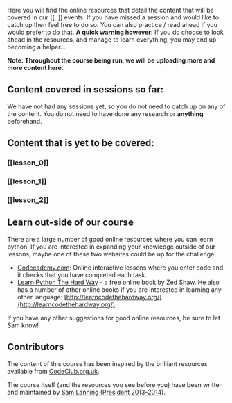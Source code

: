 Here you will find the online resources that detail the content that will be
covered in our [[..]] events. If you have missed a session and would like to
catch up then feel free to do so. You can also practice / read ahead if you
would prefer to do that. **A quick warning however:** If you do choose to look
ahead in the resources, and manage to learn everything, you may end up becoming
a helper...

**Note: Throughout the course being run, we will be uploading more and more content
here.**

## Content covered in sessions so far:

We have not had any sessions yet, so you do not need to catch up on any of the
content. You do not need to have done any research or **anything** beforehand.

## Content that is yet to be covered:

### [[lesson_0]]

### [[lesson_1]]

### [[lesson_2]]

## Learn out-side of our course

There are a large number of good online resources where you can learn python.
If you are interested in expanding your knowledge outside of our lessons, maybe
one of these two websites could be up for the challenge:

* [Codecademy.com](http://www.codecademy.com/tracks/python): Online interactive
  lessons where you enter code and it checks that you have completed each task.
* [Learn Python The Hard Way](http://learnpythonthehardway.org/book/) - a free
  online book by Zed Shaw. He also has a number of other online books if you
  are interested in learning any other language:
  [http://learncodethehardway.org/](http://learncodethehardway.org/)

If you have any other suggestions for good online resources, be sure to let Sam
know!

## Contributors

The content of this course has been inspired by the brilliant resources
available from [CodeClub.org.uk](https://www.codeclub.org.uk/about).

The course itself (and the resources you see before you) have been written and
maintained by [Sam Lanning (President 2013-2014)](http://samlanning.com).
